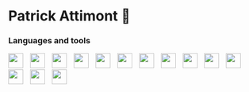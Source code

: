 # Patrick Attimont 👋

### Languages and tools
<img width="30px" style="padding-right:10px;" src="https://cdn.jsdelivr.net/gh/devicons/devicon/icons/c/c-plain.svg" />
<img width="30px" style="padding-right:10px;" src="https://cdn.jsdelivr.net/gh/devicons/devicon/icons/cplusplus/cplusplus-plain.svg" />
<img width="30px" style="padding-right:10px;" src="https://cdn.jsdelivr.net/gh/devicons/devicon/icons/unrealengine/unrealengine-original.svg" />
<img width="30px" style="padding-right:10px;" src="https://cdn.jsdelivr.net/gh/devicons/devicon/icons/unity/unity-original.svg"/>
<img width="30px" style="padding-right:10px;" src="https://cdn.jsdelivr.net/gh/devicons/devicon/icons/java/java-original.svg" />
<img width="30px" style="padding-right:10px;" src="https://cdn.jsdelivr.net/gh/devicons/devicon/icons/linux/linux-original.svg" />
<img width="30px" style="padding-right:10px;" src="https://cdn.jsdelivr.net/gh/devicons/devicon/icons/python/python-original.svg" />
<img width="30px" style="padding-right:10px;" src="https://cdn.jsdelivr.net/gh/devicons/devicon/icons/kotlin/kotlin-original.svg" />
<img width="30px" style="padding-right:10px;" src="https://cdn.jsdelivr.net/gh/devicons/devicon/icons/androidstudio/androidstudio-original.svg" />
<img width="30px" style="padding-right:10px;" src="https://cdn.jsdelivr.net/gh/devicons/devicon/icons/github/github-original.svg" />
<img width="30px" style="padding-right:10px;" src="https://cdn.jsdelivr.net/gh/devicons/devicon/icons/html5/html5-original.svg" />
<img width="30px" style="padding-right:10px;" src="https://cdn.jsdelivr.net/gh/devicons/devicon/icons/javascript/javascript-original.svg" />
<img width="30px" style="padding-right:10px;" src="https://cdn.jsdelivr.net/gh/devicons/devicon/icons/opengl/opengl-original.svg" />
<img width="30px" style="padding-right:10px;" src="https://cdn.jsdelivr.net/gh/devicons/devicon/icons/vim/vim-original.svg" />











          

<!--
**Patoche692/Patoche692** is a ✨ _special_ ✨ repository because its `README.md` (this file) appears on your GitHub profile.

Here are some ideas to get you started:

- 🔭 I’m currently working on ...
- 🌱 I’m currently learning ...
- 👯 I’m looking to collaborate on ...
- 🤔 I’m looking for help with ...
- 💬 Ask me about ...
- 📫 How to reach me: ...
- 😄 Pronouns: ...
- ⚡ Fun fact: ...
-->
